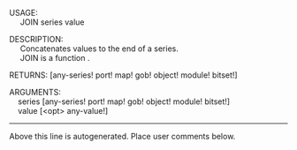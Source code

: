 USAGE:  
&nbsp;&nbsp;&nbsp;&nbsp;&nbsp;JOIN&nbsp;series&nbsp;value&nbsp;  
  
DESCRIPTION:  
&nbsp;&nbsp;&nbsp;&nbsp;&nbsp;Concatenates&nbsp;values&nbsp;to&nbsp;the&nbsp;end&nbsp;of&nbsp;a&nbsp;series.  
&nbsp;&nbsp;&nbsp;&nbsp;&nbsp;JOIN&nbsp;is&nbsp;a&nbsp;function&nbsp;.  
  
RETURNS:&nbsp;[any-series!&nbsp;port!&nbsp;map!&nbsp;gob!&nbsp;object!&nbsp;module!&nbsp;bitset!]  
  
ARGUMENTS:  
&nbsp;&nbsp;&nbsp;&nbsp;series&nbsp;[any-series!&nbsp;port!&nbsp;map!&nbsp;gob!&nbsp;object!&nbsp;module!&nbsp;bitset!]  
&nbsp;&nbsp;&nbsp;&nbsp;value&nbsp;[&lt;opt&gt;&nbsp;any-value!]  
___
Above this line is autogenerated. Place user comments below.